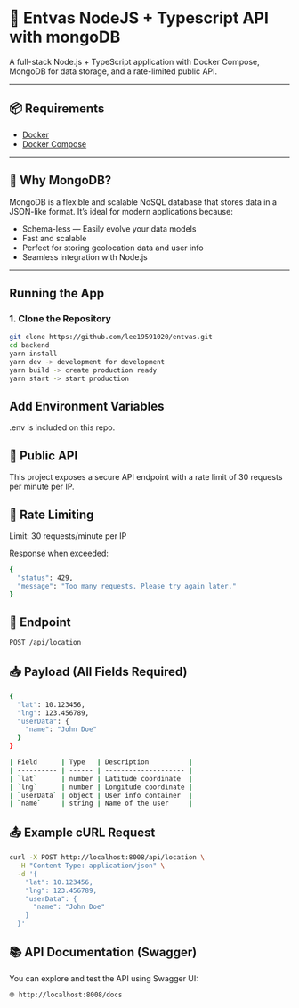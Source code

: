 # 🚀 Entvas NodeJS + Typescript API with mongoDB

A full-stack Node.js + TypeScript application with Docker Compose, MongoDB for data storage, and a rate-limited public API.

---

## 📦 Requirements

- [Docker](https://www.docker.com/)
- [Docker Compose](https://docs.docker.com/compose/)

---

## 🧠 Why MongoDB?

MongoDB is a flexible and scalable NoSQL database that stores data in a JSON-like format. It’s ideal for modern applications because:

- Schema-less — Easily evolve your data models
- Fast and scalable
- Perfect for storing geolocation data and user info
- Seamless integration with Node.js

---

## Running the App

### 1. Clone the Repository

```bash
git clone https://github.com/lee19591020/entvas.git
cd backend
yarn install
yarn dev -> development for development
yarn build -> create production ready
yarn start -> start production
```
## Add Environment Variables
.env is included on this repo.

## 📡 Public API
This project exposes a secure API endpoint with a rate limit of 30 requests per minute per IP.

## 🔐 Rate Limiting
Limit: 30 requests/minute per IP

Response when exceeded:

```bash
{
  "status": 429,
  "message": "Too many requests. Please try again later."
}
```
## 🧾 Endpoint
```bash
POST /api/location
```
## 📥 Payload (All Fields Required)
```bash
{
  "lat": 10.123456,
  "lng": 123.456789,
  "userData": {
    "name": "John Doe"
  }
}
```
```bash
| Field      | Type   | Description          |
| ---------- | ------ | -------------------- |
| `lat`      | number | Latitude coordinate  |
| `lng`      | number | Longitude coordinate |
| `userData` | object | User info container  |
| `name`     | string | Name of the user     |
```
## 📤 Example cURL Request
```bash
curl -X POST http://localhost:8008/api/location \
  -H "Content-Type: application/json" \
  -d '{
    "lat": 10.123456,
    "lng": 123.456789,
    "userData": {
      "name": "John Doe"
    }
  }'
```

## 📚 API Documentation (Swagger)
You can explore and test the API using Swagger UI:
```bash
🌐 http://localhost:8008/docs
```
